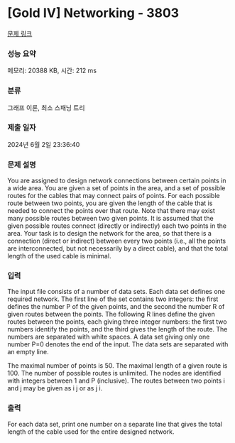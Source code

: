 # [Gold IV] Networking - 3803 

[문제 링크](https://www.acmicpc.net/problem/3803) 

### 성능 요약

메모리: 20388 KB, 시간: 212 ms

### 분류

그래프 이론, 최소 스패닝 트리

### 제출 일자

2024년 6월 2일 23:36:40

### 문제 설명

<p>You are assigned to design network connections between certain points in a wide area. You are given a set of points in the area, and a set of possible routes for the cables that may connect pairs of points. For each possible route between two points, you are given the length of the cable that is needed to connect the points over that route. Note that there may exist many possible routes between two given points. It is assumed that the given possible routes connect (directly or indirectly) each two points in the area. Your task is to design the network for the area, so that there is a connection (direct or indirect) between every two points (i.e., all the points are interconnected, but not necessarily by a direct cable), and that the total length of the used cable is minimal.</p>

### 입력 

 <p>The input file consists of a number of data sets. Each data set defines one required network. The first line of the set contains two integers: the first defines the number P of the given points, and the second the number R of given routes between the points. The following R lines define the given routes between the points, each giving three integer numbers: the first two numbers identify the points, and the third gives the length of the route. The numbers are separated with white spaces. A data set giving only one number P=0 denotes the end of the input. The data sets are separated with an empty line.</p>

<p>The maximal number of points is 50. The maximal length of a given route is 100. The number of possible routes is unlimited. The nodes are identified with integers between 1 and P (inclusive). The routes between two points i and j may be given as i j or as j i.</p>

### 출력 

 <p>For each data set, print one number on a separate line that gives the total length of the cable used for the entire designed network.</p>

